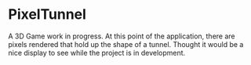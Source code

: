 # PixelTunnel
A 3D Game work in progress. At this point of the application, there are pixels rendered that hold up the shape of a tunnel. Thought it would be a nice display to see while the project is in development.
